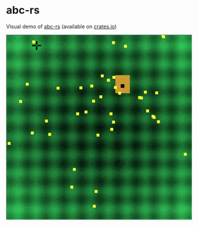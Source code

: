 # abc-rs

Visual demo of [abc-rs](https://github.com/daviddonna/abc-rs)
(available on [crates.io](https://crates.io/crates/abc))

![screenshot](/docs/bees-running.gif)
